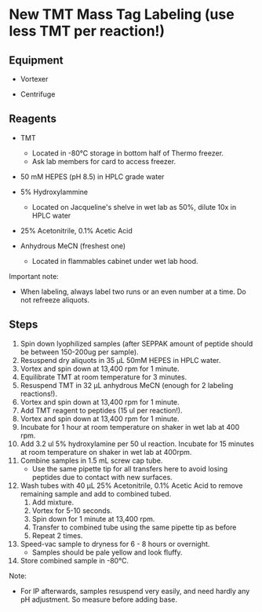 # New TMT Mass Tag Labeling (use less TMT per reaction!)

## Equipment

* Vortexer

* Centrifuge

## Reagents

* TMT
    * Located in -80°C storage in bottom half of Thermo freezer.
    * Ask lab members for card to access freezer.

* 50 mM HEPES (pH 8.5) in HPLC grade water

* 5% Hydroxylammine
    * Located on Jacqueline's shelve in wet lab as 50%, dilute 10x in HPLC water

* 25% Acetonitrile, 0.1% Acetic Acid

* Anhydrous MeCN (freshest one)
    * Located in flammables cabinet under wet lab hood.

 Important note:
- When labeling, always label two runs or an even number at a time. Do not refreeze aliquots.

## Steps

1. Spin down lyophilized samples (after SEPPAK amount of peptide should be between 150-200ug per sample).
2. Resuspend dry aliquots in 35 μL 50mM HEPES in HPLC water.
3. Vortex and spin down at 13,400 rpm for 1 minute.
4. Equilibrate TMT at room temperature for 3 minutes.
5. Resuspend TMT in 32 μL anhydrous MeCN (enough for 2 labeling reactions!).
6. Vortex and spin down at 13,400 rpm for 1 minute.
7. Add TMT reagent to peptides (15 ul per reaction!).
8. Vortex and spin down at 13,400 rpm for 1 minute.
9. Incubate for 1 hour at room temperature on shaker in wet lab at 400 rpm.
10. Add 3.2 ul 5% hydroxylamine per 50 ul reaction. Incubate for 15 minutes at room temperature on shaker in wet lab at 400rpm.
11. Combine samples in 1.5 mL screw cap tube.
    * Use the same pipette tip for all transfers here to avoid losing peptides
      due to contact with new surfaces.
12. Wash tubes with 40 μL 25% Acetonitrile, 0.1% Acetic Acid to remove
    remaining sample and add to combined tubed.
    1. Add mixture.
    2. Vortex for 5-10 seconds.
    3. Spin down for 1 minute at 13,400 rpm.
    4. Transfer to combined tube using the same pipette tip as before
    5. Repeat 2 times.
13. Speed-vac sample to dryness for 6 - 8 hours or overnight.
    * Samples should be pale yellow and look fluffy.
14. Store combined sample in -80°C.

Note:
- For IP afterwards, samples resuspend very easily, and need hardly any pH adjustment. So measure before adding base.
